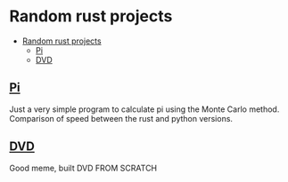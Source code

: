 # Random rust projects

- [Random rust projects](#random-rust-projects)
  - [Pi](#pi)
  - [DVD](#dvd)

## [Pi](./calculate-pi/)

Just a very simple program to calculate pi using the Monte Carlo method.
Comparison of speed between the rust and python versions.

## [DVD](./dvd/)

Good meme, built DVD FROM SCRATCH
